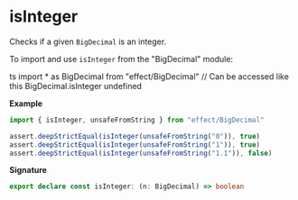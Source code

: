 # isInteger

Checks if a given `BigDecimal` is an integer.

To import and use `isInteger` from the "BigDecimal" module:

ts
import \* as BigDecimal from "effect/BigDecimal"
// Can be accessed like this
BigDecimal.isInteger
undefined

**Example**

```ts
import { isInteger, unsafeFromString } from "effect/BigDecimal"

assert.deepStrictEqual(isInteger(unsafeFromString("0")), true)
assert.deepStrictEqual(isInteger(unsafeFromString("1")), true)
assert.deepStrictEqual(isInteger(unsafeFromString("1.1")), false)
```

**Signature**

```ts
export declare const isInteger: (n: BigDecimal) => boolean
```
